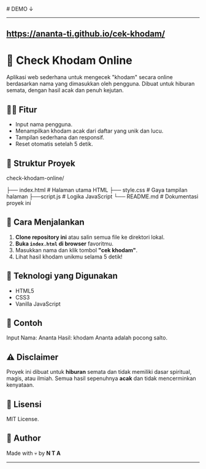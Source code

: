 

﻿# DEMO ↓
 __________
## https://ananta-ti.github.io/cek-khodam/

# 🔮 Check Khodam Online

Aplikasi web sederhana untuk mengecek "khodam" secara online berdasarkan nama yang dimasukkan oleh pengguna. Dibuat untuk hiburan semata, dengan hasil acak dan penuh kejutan.

## 🧙‍♂️ Fitur

- Input nama pengguna.
- Menampilkan khodam acak dari daftar yang unik dan lucu.
- Tampilan sederhana dan responsif.
- Reset otomatis setelah 5 detik.

## 📁 Struktur Proyek

check-khodam-online/ 

├── index.html        # Halaman utama HTML 
├── style.css         # Gaya tampilan halaman ├──script.js          # Logika JavaScript 
└── README.md         # Dokumentasi proyek ini

## 🚀 Cara Menjalankan

1. **Clone repository ini** atau salin semua file ke direktori lokal.
2. **Buka `index.html` di browser** favoritmu.
3. Masukkan nama dan klik tombol **"cek khodam"**.
4. Lihat hasil khodam unikmu selama 5 detik!

## 🔧 Teknologi yang Digunakan

- HTML5
- CSS3
- Vanilla JavaScript

## 📝 Contoh

Input Nama: Ananta Hasil: khodam Ananta adalah pocong salto.

## ⚠️ Disclaimer

Proyek ini dibuat untuk **hiburan** semata dan tidak memiliki dasar spiritual, magis, atau ilmiah. Semua hasil sepenuhnya **acak** dan tidak mencerminkan kenyataan.

## 📜 Lisensi

MIT License.

## 👤 Author

Made with 💀 by **N T A**


---